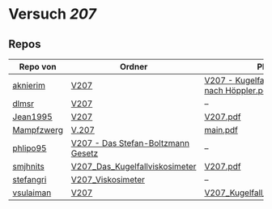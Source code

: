 # Versuch *207*

## Repos

|            Repo von            |                                                                            Ordner                                                                             |                                                                                                     PDFs                                                                                                     |
|--------------------------------|---------------------------------------------------------------------------------------------------------------------------------------------------------------|--------------------------------------------------------------------------------------------------------------------------------------------------------------------------------------------------------------|
|[aknierim](../repo/aknierim)    |[V207](https://github.com/aknierim/AP/tree/master/WiSe/V207)                                                                                                   |[V207 - Kugelfallviskosimeter nach Höppler.pdf](https://docs.google.com/viewer?url=https://raw.githubusercontent.com/aknierim/AP/master/Protokolle/V207%20-%20Kugelfallviskosimeter%20nach%20H%C3%B6ppler.pdf)|
|[dlmsr](../repo/dlmsr)          |[V207](https://github.com/dlmsr/praktikum/tree/master/V207)                                                                                                    |–                                                                                                                                                                                                             |
|[Jean1995](../repo/Jean1995)    |[V207](https://github.com/Jean1995/Praktikum/tree/master/V207)                                                                                                 |[V207.pdf](https://docs.google.com/viewer?url=https://raw.githubusercontent.com/Jean1995/Praktikum/master/Protokolle_Fertig/V207.pdf)                                                                         |
|[Mampfzwerg](../repo/Mampfzwerg)|[V.207](https://github.com/Mampfzwerg/Praktikum/tree/master/V.207)                                                                                             |[main.pdf](https://docs.google.com/viewer?url=https://raw.githubusercontent.com/Mampfzwerg/Praktikum/master/V.207/latex-template/main.pdf)                                                                    |
|[phlipo95](../repo/phlipo95)    |[V207 - Das Stefan-Boltzmann Gesetz](https://github.com/phlipo95/AP-Praktikum/tree/master/V207%20-%20Das%20Stefan-Boltzmann%20Gesetz)                          |–                                                                                                                                                                                                             |
|[smjhnits](../repo/smjhnits)    |[V207_Das_Kugelfallviskosimeter](https://github.com/smjhnits/Praktikum_TU_D_16-17/tree/master/Anf%C3%A4ngerpraktikum/Protokolle/V207_Das_Kugelfallviskosimeter)|[V207.pdf](https://docs.google.com/viewer?url=https://raw.githubusercontent.com/smjhnits/Praktikum_TU_D_16-17/master/Anf%C3%A4ngerpraktikum/Fertige%20Protokolle/V207.pdf)                                    |
|[stefangri](../repo/stefangri)  |[V207_Viskosimeter](https://github.com/stefangri/s_s_productions/tree/master/PHY341/V207_Viskosimeter)                                                         |–                                                                                                                                                                                                             |
|[vsulaiman](../repo/vsulaiman)  |[V207](https://github.com/vsulaiman/Praktikum/tree/master/WS1617/V207)                                                                                         |[V207_Kugelfall_Viskosimeter.pdf](https://docs.google.com/viewer?url=https://raw.githubusercontent.com/vsulaiman/Praktikum/master/AP%20Protokolle/V207_Kugelfall_Viskosimeter.pdf)                            |
